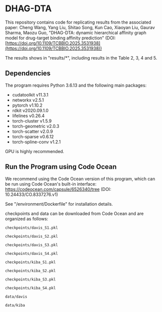 # DHAG-DTA

This repository contains code for replicating results from the associated paper:
Cheng Wang, Yang Liu, Shitao Song, Kun Cao, Xiaoyan Liu, Gaurav Sharma, Maozu Guo, "DHAG-DTA: dynamic hierarchical affinity graph model for  drug-target binding affinity prediction" (DOI: [https://doi.org/10.1109/TCBBIO.2025.3531938](https://doi.org/10.1109/TCBBIO.2025.3531938))

The results shows in "results/*", including results in the Table 2, 3, 4 and 5.

## Dependencies

The program requires Python 3.6.13 and the following main packages:

* cudatoolkit v11.3.1
* networkx v2.5.1
* pytorch v1.10.2
* rdkit v2020.09.1.0
* lifelines v0.26.4
* torch-cluster v1.5.9
* torch-geometric v2.0.3
* torch-scatter v2.0.9
* torch-sparse v0.6.12
* torch-spline-conv v1.2.1

GPU is highly recommended.

## Run the Program using Code Ocean

We recommend using the Code Ocean version of this program, which can be run using Code Ocean's built-in interface: https://codeocean.com/capsule/6526340/tree (DOI: 10.24433/CO.8337276.v1)

See "/environment/Dockerfile" for installation details.

checkpoints and data can be downloaded from Code Ocean and are organized as follows:

`checkpoints/davis_S1.pkl`

`checkpoints/davis_S2.pkl`

`checkpoints/davis_S3.pkl`

`checkpoints/davis_S4.pkl`

`checkpoints/kiba_S1.pkl`

`checkpoints/kiba_S2.pkl`

`checkpoints/kiba_S3.pkl`

`checkpoints/kiba_S4.pkl`

`data/davis`

`data/kiba`
